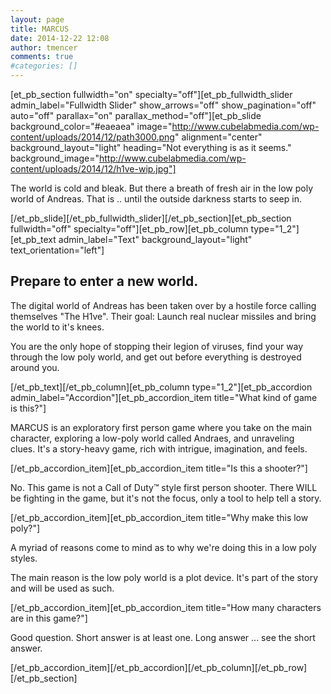 ```yaml
---
layout: page
title: MARCUS
date: 2014-12-22 12:08
author: tmencer
comments: true
#categories: []
---
```

[et_pb_section fullwidth="on" specialty="off"][et_pb_fullwidth_slider admin_label="Fullwidth Slider" show_arrows="off" show_pagination="off" auto="off" parallax="on" parallax_method="off"][et_pb_slide background_color="#eaeaea" image="http://www.cubelabmedia.com/wp-content/uploads/2014/12/path3000.png" alignment="center" background_layout="light" heading="Not everything is as it seems." background_image="http://www.cubelabmedia.com/wp-content/uploads/2014/12/h1ve-wip.jpg"]

The world is cold and bleak. But there a breath of fresh air in the low poly world of Andreas. That is .. until the outside darkness starts to seep in.

[/et_pb_slide][/et_pb_fullwidth_slider][/et_pb_section][et_pb_section fullwidth="off" specialty="off"][et_pb_row][et_pb_column type="1_2"][et_pb_text admin_label="Text" background_layout="light" text_orientation="left"]
<h2>Prepare to enter a new world.</h2>
The digital world of Andreas has been taken over by a hostile force calling themselves "The H1ve". Their goal: Launch real nuclear missiles and bring the world to it's knees.

You are the only hope of stopping their legion of viruses, find your way through the low poly world, and get out before everything is destroyed around you.

[/et_pb_text][/et_pb_column][et_pb_column type="1_2"][et_pb_accordion admin_label="Accordion"][et_pb_accordion_item title="What kind of game is this?"]

MARCUS is an exploratory first person game where you take on the main character, exploring a low-poly world called Andraes, and unraveling clues. It's a story-heavy game, rich with intrigue, imagination, and feels.

[/et_pb_accordion_item][et_pb_accordion_item title="Is this a shooter?"]

No. This game is not a Call of Duty™ style first person shooter. There WILL be fighting in the game, but it's not the focus, only a tool to help tell a story.

[/et_pb_accordion_item][et_pb_accordion_item title="Why make this low poly?"]

A myriad of reasons come to mind as to why we're doing this in a low poly styles.

The main reason is the low poly world is a plot device. It's part of the story and will be used as such.

[/et_pb_accordion_item][et_pb_accordion_item title="How many characters are in this game?"]

Good question. Short answer is at least one. Long answer ... see the short answer.

[/et_pb_accordion_item][/et_pb_accordion][/et_pb_column][/et_pb_row][/et_pb_section]
